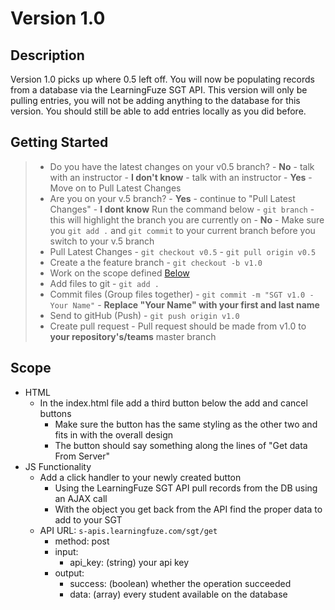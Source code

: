 # Version 1.0

## Description
Version 1.0 picks up where 0.5 left off. You will now be populating records from a database via the LearningFuze SGT API. This version will only be pulling entries, you will not be adding anything to the database for this version. You should still be able to add entries locally as you did before.

## Getting Started
> - Do you have the latest changes on your v0.5 branch?
    - **No** - talk with an instructor
    - **I don't know** - talk with an instructor
    - **Yes** - Move on to Pull Latest Changes
> - Are you on your v.5 branch?
    - **Yes** - continue to "Pull Latest Changes"
    - **I dont know** Run the command below
        - `git branch` - this will highlight the branch you are currently on
    - **No** - Make sure you `git add .` and `git commit` to your current branch before you switch to your v.5 branch
> - Pull Latest Changes
        - `git checkout v0.5`
        - `git pull origin v0.5`
> - Create a the feature branch
    - `git checkout -b v1.0`
> - Work on the scope defined <a href="https://github.com/Learning-Fuze/SGT/tree/v1.0#scope">Below</a>
> - Add files to git
    - `git add .`
> - Commit files (Group files together)
    - `git commit -m "SGT v1.0 - Your Name"`
    - **Replace "Your Name" with your first and last name**
> - Send to gitHub (Push)
    - `git push origin v1.0`
> - Create pull request
    - Pull request should be made from v1.0 to **your repository's/teams** master branch


## Scope
 - HTML
    - In the index.html file add a third button below the add and cancel buttons
        - Make sure the button has the same styling as the other two and fits in with the overall design
        - The button should say something along the lines of "Get data From Server"
 - JS Functionality
    - Add a click handler to your newly created button
        - Using the LearningFuze SGT API pull records from the DB using an AJAX call
        - With the object you get back from the API find the proper data to add to your SGT
    - API URL: `s-apis.learningfuze.com/sgt/get`
        - method: post
        - input:
            - api_key: (string) your api key
        - output:
            - success: (boolean) whether the operation succeeded
            - data: (array) every student available on the database
    

